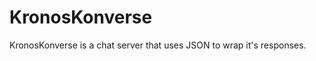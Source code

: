 KronosKonverse
==============

KronosKonverse is a chat server that uses JSON to wrap it's responses.
